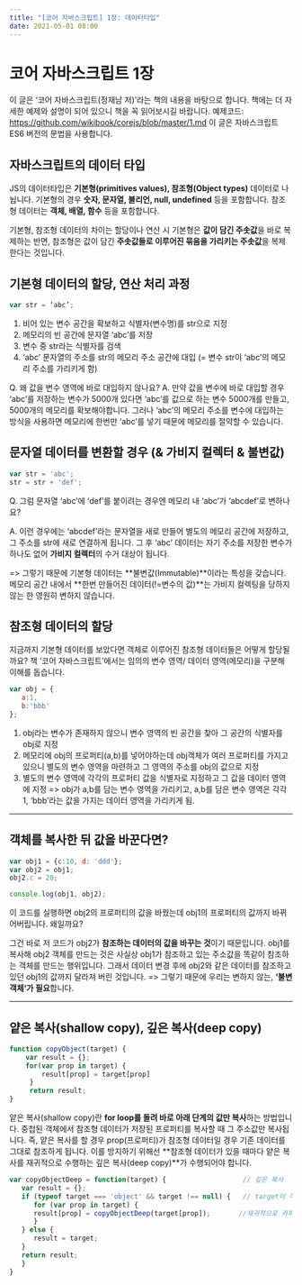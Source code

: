 ```yaml
---
title: "[코어 자바스크립트] 1장: 데이터타입"
date: 2021-05-01 08:00
---
```


# 코어 자바스크립트 1장

 이 글은 ‘코어 자바스크립트(정재남 저)’라는 책의 내용을 바탕으로 합니다.
 책에는 더 자세한 예제와 설명이 되어 있으니 책을 꼭 읽어보시길 바랍니다.
 예제코드: https://github.com/wikibook/corejs/blob/master/1.md
 이 글은 자바스크립트 ES6 버전의 문법을 사용합니다.

## 자바스크립트의 데이터 타입

JS의 데이터타입은 **기본형(primitives values), 참조형(Object types)** 데이터로 나뉩니다. 기본형의 경우 **숫자, 문자열, 불리언, null, undefined** 등을 포함합니다. 참조형 데이터는 **객체, 배열, 함수** 등을 포함합니다.

기본형, 참조형 데이터의 차이는 할당이나 연산 시 기본형은 **값이 담긴 주솟값**을 바로 복제하는 반면, 참조형은 값이 담긴 **주솟값들로 이루어진 묶음을 가리키는 주솟값**을 복제한다는 것입니다.


## 기본형 데이터의 할당, 연산 처리 과정

```javascript
var str = ‘abc’;
```

1. 비어 있는 변수 공간을 확보하고 식별자(변수명)를 str으로 지정
2. 메모리의 빈 공간에 문자열 ‘abc’를 저장
3. 변수 중 str라는 식별자를 검색
4. ‘abc’ 문자열의 주소를 str의 메모리 주소 공간에 대입 (= 변수 str이 ‘abc’의 메모리 주소를 가리키게 함)

Q. 왜 값을 변수 영역에 바로 대입하지 않나요?
A. 만약 값을 변수에 바로 대입할 경우 ‘abc’를 저장하는 변수가 5000개 있다면 ‘abc’를 값으로 하는 변수 5000개를 만들고, 5000개의 메모리를 확보해야합니다. 그러나 ‘abc’의 메모리 주소를 변수에 대입하는 방식을 사용하면 메모리에 한번만 ‘abc’를 넣기 때문에 메모리를 절약할 수 있습니다.

## 문자열 데이터를 변환할 경우 (& 가비지 컬렉터 & 불변값)

```javascript
var str = 'abc';
str = str + 'def';
```
Q. 그럼 문자열 ‘abc’에 ‘def’를 붙이려는 경우엔 메모리 내 ‘abc’가 ‘abcdef’로 변하나요?

A. 이런 경우에는 ‘abcdef’라는 문자열을 새로 만들어 별도의 메모리 공간에 저장하고, 그 주소를 str에 새로 연결하게 됩니다. 그 후 ‘abc’ 데이터는 자기 주소를 저장한 변수가 하나도 없어 **가비지 컬렉터**의 수거 대상이 됩니다.

=> 그렇기 때문에 기본형 데이터는 **불변값(Immutable)**이라는 특성을 갖습니다. 메모리 공간 내에서 **한번 만들어진 데이터(!=변수의 값)**는 가비지 컬렉팅을 당하지 않는 한 영원히 변하지 않습니다.

## 참조형 데이터의 할당

지금까지 기본형 데이터를 보았다면 객체로 이루어진 참조형 데이터들은 어떻게 할당될까요? 책 ‘코어 자바스크립트’에서는 임의의 변수 영역/ 데이터 영역(메모리)을 구분해 이해를 돕습니다.

```javascript
var obj = {
   a:1,
   b:'bbb'
};
```
1. obj라는 변수가 존재하지 않으니 변수 영역의 빈 공간을 찾아 그 공간의 식별자를 obj로 지정
2. 메모리에 obj의 프로퍼티(a,b)를 넣어야하는데 obj객체가 여러 프로퍼티를 가지고 있으니 별도의 변수 영역을 마련하고 그 영역의 주소를 obj의 값으로 지정
3. 별도의 변수 영역에 각각의 프로퍼티 값을 식별자로 지정하고 그 값을 데이터 영역에 지정
=> obj가 a,b를 담는 변수 영역을 가리키고, a,b를 담은 변수 영역은 각각 1, ‘bbb’라는 값을 가지는 데이터 영역을 가리키게 됨.

---------------------------------------

## 객체를 복사한 뒤 값을 바꾼다면?

```javascript
var obj1 = {c:10, d: 'ddd'};
var obj2 = obj1;
obj2.c = 20;

console.log(obj1, obj2); 
````
이 코드를 실행하면 obj2의 프로퍼티의 값을 바꿨는데 obj1의 프로퍼티의 값까지 바뀌어버립니다. 왜일까요?

그건 바로 저 코드가 obj2가 **참조하는 데이터의 값을 바꾸는 것**이기 때문입니다. obj1를 복사해 obj2 객체를 만드는 것은 사실상 obj1가 참조하고 있는 주소값을 똑같이 참조하는 객체를 만드는 행위입니다. 그래서 데이터 변경 후에 obj2와 같은 데이터를 참조하고 있던 obj1의 값까지 달라져 버린 것입니다.
=> 그렇기 때문에 우리는 변하지 않는, **‘불변 객체‘가 필요**합니다.

---------------------------------------

## 얕은 복사(shallow copy), 깊은 복사(deep copy)
```javascript
function copyObject(target) {
	var result = {};
	for(var prop in target) {
		result[prop] = target[prop]
     }
     return result;
}
```
얕은 복사(shallow copy)란 **for loop를 돌려 바로 아래 단계의 값만 복사**하는 방법입니다. 중첩된 객체에서 참조형 데이터가 저장된 프로퍼티를 복사할 때 그 주소값만 복사됩니다. 즉, 얕은 복사를 할 경우 prop(프로퍼티)가 참조형 데이터일 경우 기존 데이터를 그대로 참조하게 됩니다. 이를 방지하기 위해선 **참조형 데이터가 있을 때마다 얕은 복사를 재귀적으로 수행하는 깊은 복사(deep copy)**가 수행되어야 합니다.

```javascript
var copyObjectDeep = function(target) {                   // 깊은 복사
   var result = {};
   if (typeof target === 'object' && target !== null) {   // target이 객체인 경우
      for (var prop in target) {
      result[prop] = copyObjectDeep(target[prop]);       //재귀적으로 카피
      }
   } else {
      result = target;
   }
   return result;
   }
}            
```